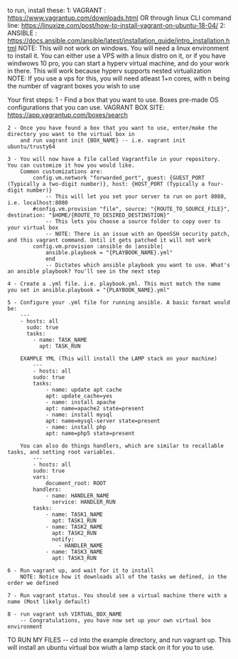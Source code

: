 to run, install these:
    1: VAGRANT : https://www.vagrantup.com/downloads.html
                    OR through linux CLI command line: https://linuxize.com/post/how-to-install-vagrant-on-ubuntu-18-04/
    2: ANSIBLE : https://docs.ansible.com/ansible/latest/installation_guide/intro_installation.html
            NOTE: This will not work on windows. You will need a linux environment to install it. 
                    You can either use a VPS with a linux distro on it, or if you have windwows 10 pro,
                    you can start a hyperv virtual machine, and do your work in there. This will work because
                    hyperv supports nested virtualization
            NOTE: If you use a vps for this, you will need atleast 1+n cores, with n being the number of vagrant boxes you wish to use
        
Your first steps:
    1 - Find a box that you want to use. Boxes pre-made OS configurations that you can use. 
        VAGRANT BOX SITE: https://app.vagrantup.com/boxes/search

    2 - Once you have found a box that you want to use, enter/make the directory you want to the virtual box in
        and run vagrant init {BOX_NAME} -- i.e. vagrant init ubuntu/trusty64

    3 - You will now have a file called Vagrantfile in your repository. You can customize it how you would like.
        Common customizations are:
            config.vm.network "forwarded_port", guest: {GUEST_PORT (Typically a two-digit number)}, host: {HOST_PORT (Typically a four-digit number)}
                -- This will let you set your server to run on port 8080, i.e. localhost:8080
            #config.vm.provision "file", source: "{ROUTE_TO_SOURCE_FILE}", destination: "$HOME/{ROUTE_TO_DESIRED_DESTINSTION}"
                -- This lets you choose a source folder to copy over to your virtual box
                -- NOTE: There is an issue with an OpenSSH security patch, and this vagrant command. Until it gets patched it will not work
            config.vm.provision :ansible do |ansible|
		        ansible.playbook = "{PLAYBOOK_NAME}.yml"
	            end
                -- Dictates which ansible playbook you want to use. What's an ansible playbook? You'll see in the next step
    
    4 - Create a .yml file. i.e. playbook.yml. This must match the name you set in ansible.playbook = "{PLAYBOOK_NAME}.yml"
    
    5 - Configure your .yml file for running ansible. A basic format would be:
        ---
        - hosts: all
          sudo: true
          tasks:
            - name: TASK_NAME
              apt: TASK_RUN

        EXAMPLE YML (This will install the LAMP stack on your machine)
            ---
            - hosts: all
            sudo: true
            tasks:
                - name: update apt cache
                apt: update_cache=yes
                - name: install apache
                apt: name=apache2 state=present
                - name: install mysql
                apt: name=mysql-server state=present
                - name: install php
                apt: name=php5 state=present
        
        You can also do things handlers, which are similar to recallable tasks, and setting root variables.
            ---
            - hosts: all
            sudo: true
            vars:
                document_root: ROOT
            handlers:
                - name: HANDLER_NAME
                  service: HANDLER_RUN
            tasks:
                - name: TASK1_NAME
                  apt: TASK1_RUN
                - name: TASK2_NAME
                  apt: TASK2_RUN
                  notify: 
                    - HANDLER_NAME
                - name: TASK3_NAME
                  apt: TASK3_RUN

    6 - Run vagrant up, and wait for it to install
        NOTE: Notice how it downloads all of the tasks we defined, in the order we defined
    
    7 - Run vagrant status. You should see a virtual machine there with a name (Most likely default)

    8 - run vagrant ssh VIRTUAL_BOX_NAME
        -- Congratulations, you have now set up your own virtual box environment  

TO RUN MY FILES -- cd into the example directory, and run vagrant up. This will install an ubuntu virtual box wiuth a lamp stack on it for you to use.
